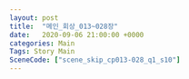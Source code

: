 ```yaml
---
layout: post
title:  "메인_회상_013~028장"
date:   2020-09-06 21:00:00 +0000
categories: Main
Tags: Story Main
SceneCode: ["scene_skip_cp013-028_q1_s10"]
---
```

